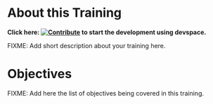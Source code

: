 # About this Training

**Click here: [![Contribute](https://www.eclipse.org/che/contribute.svg)](https://devspaces.apps.tools-na100.dev.ole.redhat.com/#https://github.com/RedHatQuickCourses/playground) to start the development using devspace.**

FIXME: Add short description about your training here.

# Objectives

FIXME: Add here the list of objectives being covered in this training.

